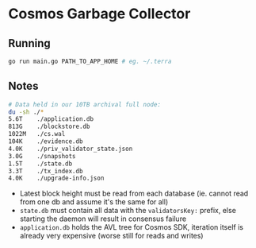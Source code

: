 # Cosmos Garbage Collector

## Running

```bash
go run main.go PATH_TO_APP_HOME # eg. ~/.terra
```

## Notes

```bash
# Data held in our 10TB archival full node:
du -sh ./*
5.6T    ./application.db
813G    ./blockstore.db
1022M   ./cs.wal
104K    ./evidence.db
4.0K    ./priv_validator_state.json
3.0G    ./snapshots
1.5T    ./state.db
3.3T    ./tx_index.db
4.0K    ./upgrade-info.json
```

- Latest block height must be read from each database (ie. cannot read from one db and assume it's the same for all)
- `state.db` must contain all data with the `validatorsKey:` prefix, else starting the daemon will result in consensus failure
- `application.db` holds the AVL tree for Cosmos SDK, iteration itself is already very expensive (worse still for reads and writes)
